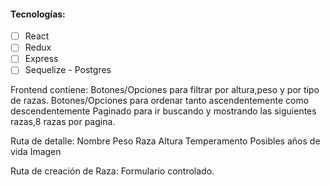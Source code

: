 #### Tecnologías:
- [ ] React
- [ ] Redux
- [ ] Express
- [ ] Sequelize - Postgres

Frontend contiene:
 Botones/Opciones para filtrar por altura,peso y por tipo de razas.
 Botones/Opciones para ordenar tanto ascendentemente como descendentemente
 Paginado para ir buscando y mostrando las siguientes razas,8 razas por pagina.
 
 Ruta de detalle:
 Nombre
 Peso
 Raza
 Altura
 Temperamento
 Posibles años de vida
 Imagen
 
 Ruta de creación de Raza:
 Formulario controlado.
 
